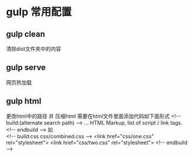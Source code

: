 # gulp 常用配置

## gulp clean 
清除dist文件夹中的内容

## gulp serve
网页热加载

## gulp html 
更改html中的路径 并 压缩html
需要在html文件里面添加代码如下面形式
        \<!-- build:<type>(alternate search path)    <path> <parameters> -->
        ... HTML Markup, list of script / link tags.
        \<!-- endbuild -->
        如     
        \<!-- build:css css/combined.css -->
        \<link href="css/one.css" rel="stylesheet">
        \<link href="css/two.css" rel="stylesheet">
        \<!-- endbuild -->

  

   

